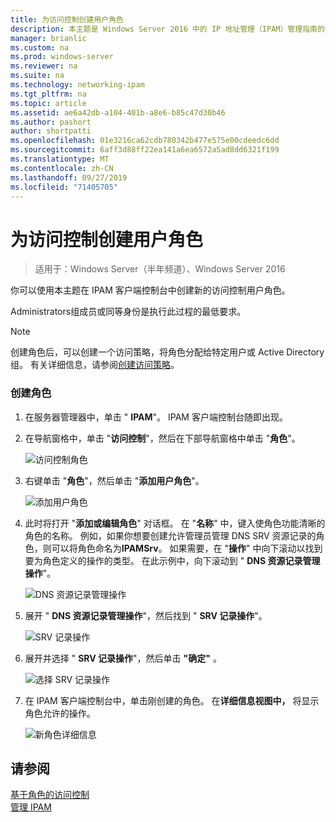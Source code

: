 ```yaml
---
title: 为访问控制创建用户角色
description: 本主题是 Windows Server 2016 中的 IP 地址管理（IPAM）管理指南的一部分。
manager: brianlic
ms.custom: na
ms.prod: windows-server
ms.reviewer: na
ms.suite: na
ms.technology: networking-ipam
ms.tgt_pltfrm: na
ms.topic: article
ms.assetid: ae6a42db-a104-401b-a8e6-b85c47d30b46
ms.author: pashort
author: shortpatti
ms.openlocfilehash: 01e3216ca62cdb780342b477e575e00cdeedc6dd
ms.sourcegitcommit: 6aff3d88ff22ea141a6ea6572a5ad8dd6321f199
ms.translationtype: MT
ms.contentlocale: zh-CN
ms.lasthandoff: 09/27/2019
ms.locfileid: "71405705"
---
```

# <a name="create-a-user-role-for-access-control"></a>为访问控制创建用户角色

>适用于：Windows Server（半年频道）、Windows Server 2016

你可以使用本主题在 IPAM 客户端控制台中创建新的访问控制用户角色。  
  
Administrators组成员或同等身份是执行此过程的最低要求。  
  
> [!NOTE]  
> 创建角色后，可以创建一个访问策略，将角色分配给特定用户或 Active Directory 组。 有关详细信息，请参阅[创建访问策略](../../technologies/ipam/Create-an-Access-Policy.md)。  
  
### <a name="to-create-a-role"></a>创建角色  
  
1.  在服务器管理器中，单击 " **IPAM**"。 IPAM 客户端控制台随即出现。  
  
2.  在导航窗格中，单击 "**访问控制**"，然后在下部导航窗格中单击 "**角色**"。  
  
    ![访问控制角色](../../media/Create-a-User-Role-for-Access-Control/ipam_CreateUserRole_01.jpg)  
  
3.  右键单击 "**角色**"，然后单击 "**添加用户角色**"。  
  
    ![添加用户角色](../../media/Create-a-User-Role-for-Access-Control/ipam_CreateUserRole_02.jpg)  
  
4.  此时将打开 "**添加或编辑角色**" 对话框。 在 "**名称**" 中，键入使角色功能清晰的角色的名称。 例如，如果你想要创建允许管理员管理 DNS SRV 资源记录的角色，则可以将角色命名为**IPAMSrv**。 如果需要，在 "**操作**" 中向下滚动以找到要为角色定义的操作的类型。 在此示例中，向下滚动到 " **DNS 资源记录管理操作**"。  
  
    ![DNS 资源记录管理操作](../../media/Create-a-User-Role-for-Access-Control/ipam_CreateUserRole_03.jpg)  
  
5.  展开 " **DNS 资源记录管理操作**"，然后找到 " **SRV 记录操作**"。  
  
    ![SRV 记录操作](../../media/Create-a-User-Role-for-Access-Control/ipam_CreateUserRole_04.jpg)  
  
6.  展开并选择 " **SRV 记录操作**"，然后单击 **"确定"** 。  
  
    ![选择 SRV 记录操作](../../media/Create-a-User-Role-for-Access-Control/ipam_CreateUserRole_05.jpg)  
  
7.  在 IPAM 客户端控制台中，单击刚创建的角色。 在**详细信息视图中，** 将显示角色允许的操作。  
  
    ![新角色详细信息](../../media/Create-a-User-Role-for-Access-Control/ipam_CreateUserRole_06.jpg)  
  
## <a name="see-also"></a>请参阅  
[基于角色的访问控制](Role-based-Access-Control.md)  
[管理 IPAM](Manage-IPAM.md)  
  


